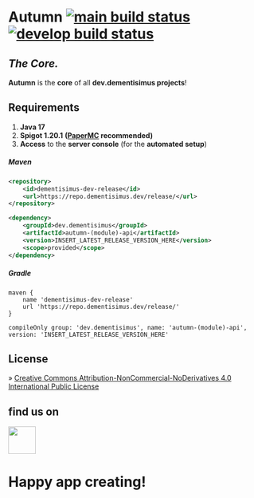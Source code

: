 # Autumn [![main build status](https://github.com/dementisimus/Autumn/actions/workflows/build.yml/badge.svg?branch=main)](https://github.com/dementisimus/Autumn) [![develop build status](https://github.com/dementisimus/Autumn/actions/workflows/build.yml/badge.svg?branch=develop)](https://github.com/dementisimus/Autumn/tree/develop)

## _The Core._

**Autumn** is the **core** of all **dev.dementisimus projects**!

## **Requirements**

1. **Java 17**
2. **Spigot 1.20.1** **([PaperMC] recommended)**
3. **Access** to the **server console** (for the **automated setup**)

##### Maven

```xml
<repository>
    <id>dementisimus-dev-release</id>
    <url>https://repo.dementisimus.dev/release/</url>
</repository>

<dependency>
    <groupId>dev.dementisimus</groupId>
    <artifactId>autumn-(module)-api</artifactId>
    <version>INSERT_LATEST_RELEASE_VERSION_HERE</version>
    <scope>provided</scope>
</dependency>
```

##### Gradle

```
maven {
    name 'dementisimus-dev-release'
    url 'https://repo.dementisimus.dev/release/'
}

compileOnly group: 'dev.dementisimus', name: 'autumn-(module)-api', version: 'INSERT_LATEST_RELEASE_VERSION_HERE'
```

## **License**

» [Creative Commons Attribution-NonCommercial-NoDerivatives 4.0 International Public License]

## find us on

[<img src="https://discordapp.com/assets/e4923594e694a21542a489471ecffa50.svg" alt="" height="55" />](https://discord.gg/sTRg8A7)

# **Happy app creating!**

[planned features]: <https://github.com/dementisimus/Autumn/issues>

[PaperMC]: <https://papermc.io/downloads>

[GitHub Releases]: <https://github.com/dementisimus/Autumn/releases>

[Creative Commons Attribution-NonCommercial-NoDerivatives 4.0 International Public License]: <https://creativecommons.org/licenses/by-nc-nd/4.0/>
